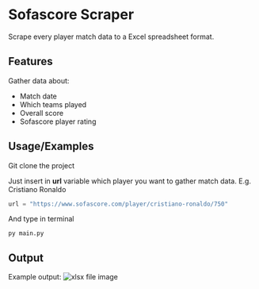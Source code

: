 
# Sofascore Scraper
Scrape every player match data to a Excel spreadsheet format.


## Features
Gather data about:
- Match date
- Which teams played
- Overall score
- Sofascore player rating


## Usage/Examples
Git clone the project

Just insert in **url** variable which player you want to gather match data.
E.g. Cristiano Ronaldo
```python
url = "https://www.sofascore.com/player/cristiano-ronaldo/750"
```
And type in terminal 
```
py main.py
```
## Output
Example output:
![xlsx file image](https://postimg.cc/1gtTXdL5)